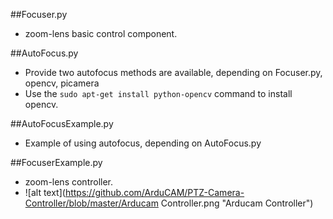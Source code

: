##Focuser.py
* zoom-lens basic control component.

##AutoFocus.py
* Provide two autofocus methods are available, depending on Focuser.py, opencv, picamera
* Use the `sudo apt-get install python-opencv` command to install opencv.

##AutoFocusExample.py
* Example of using autofocus, depending on AutoFocus.py

##FocuserExample.py
* zoom-lens controller.
* ![alt text](https://github.com/ArduCAM/PTZ-Camera-Controller/blob/master/Arducam Controller.png "Arducam Controller")